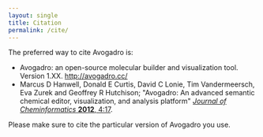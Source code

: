 ```yaml
---
layout: single
title: Citation
permalink: /cite/
---
```


The preferred way to cite Avogadro is:

-   Avogadro: an open-source molecular builder and visualization tool. Version 1.XX. <http://avogadro.cc/>
-   Marcus D Hanwell, Donald E Curtis, David C Lonie, Tim Vandermeersch, Eva Zurek and Geoffrey R Hutchison; "Avogadro: An advanced semantic chemical editor, visualization, and analysis platform" [*Journal of Cheminformatics* **2012**, 4:17](http://www.jcheminf.com/content/4/1/17).

Please make sure to cite the particular version of Avogadro you use.
